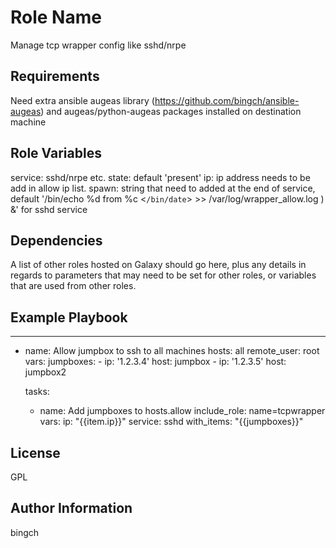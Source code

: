 Role Name
=========

Manage tcp wrapper config like sshd/nrpe

Requirements
------------

Need extra ansible augeas library (https://github.com/bingch/ansible-augeas) and augeas/python-augeas packages installed on destination machine 

Role Variables
--------------

service: sshd/nrpe etc.
state: default 'present'
ip: ip address needs to be add in allow ip list.
spawn: string that need to added at the end of service, default '/bin/echo %d from %c \<`/bin/date`\> >> /var/log/wrapper_allow.log ) &' for sshd service

Dependencies
------------

A list of other roles hosted on Galaxy should go here, plus any details in regards to parameters that may need to be set for other roles, or variables that are used from other roles.

Example Playbook
----------------
---
- name: Allow jumpbox to ssh to all machines
  hosts: all 
  remote_user: root
  vars:
    jumpboxes:
      - ip: '1.2.3.4'
        host: jumpbox
      - ip: '1.2.3.5'
        host: jumpbox2

  tasks:
    - name: Add jumpboxes to hosts.allow
      include_role: name=tcpwrapper
      vars:
        ip: "{{item.ip}}"
        service: sshd
      with_items: "{{jumpboxes}}"

License
-------

GPL

Author Information
------------------
bingch
